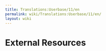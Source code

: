 ```yaml
---
title: Translations:Userbase/11/en
permalink: wiki/Translations:Userbase/11/en/
layout: wiki
---
```


# External Resources
